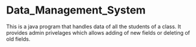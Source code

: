 # Data_Management_System

This is a java program that handles data of all the students of a class.
It provides admin privelages which allows adding of new fields or deleting of old fields.
